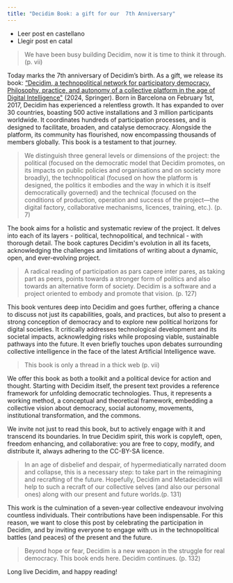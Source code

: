```yaml
---
title: "Decidim Book: a gift for our  7th Anniversary"
---
```

* L﻿eer post en castellano
* L﻿legir post en catal

> We have been busy building Decidim, now it is time to think it through. (p. vii)

Today marks the 7th anniversary of Decidim’s birth. As a gift, we release its book: [“Decidim, a technopolitical network for participatory democracy. Philosophy, practice, and autonomy of a collective platform in the age of Digital Intelligence"](https://link.springer.com/book/9783031507830) (2024, Springer). Born in Barcelona on February 1st, 2017, Decidim has experienced a relentless growth. It has expanded to over 30 countries, boasting 500 active installations and 3 million participants worldwide. It coordinates hundreds of participation processes, and is designed to facilitate, broaden, and catalyse democracy. Alongside the platform, its community has flourished, now encompassing thousands of members globally. This book is a testament to that journey.

> We distinguish three general levels or dimensions of the project: the political (focused on the democratic model that Decidim promotes, on its impacts on public policies and organisations and on society more broadly), the technopolitical (focused on how the platform is designed, the politics it embodies and the way in which it is itself democratically governed) and the technical (focused on the conditions of production, operation and success of the project—the digital factory, collaborative mechanisms, licences, training, etc.). (p. 7)

The book aims for a holistic and systematic review of the project. It delves into each of its layers - political, technopolitical, and technical - with thorough detail. The book captures Decidim's evolution in all its facets, acknowledging the challenges and limitations of writing about a dynamic, open, and ever-evolving project.

> A radical reading of participation as pars capere inter pares, as taking part as peers, points towards a stronger form of politics and also towards an alternative form of society. Decidim is a software and a project oriented to embody and promote that vision. (p. 127)

This book ventures deep into Decidim and goes further, offering a chance to discuss not just its capabilities, goals, and practices, but also to present a strong conception of democracy and to explore new political horizons for digital societies. It critically addresses technological development and its societal impacts, acknowledging risks while proposing viable, sustainable pathways into the future. It even briefly touches upon debates surrounding collective intelligence in the face of the latest Artificial Intelligence wave.

> This book is only a thread in a thick web (p. vii)

We offer this book as both a toolkit and a political device for action and thought. Starting with Decidim itself, the present text provides a reference framework for unfolding democratic technologies. Thus, it represents a working method, a conceptual and theoretical framework, embedding a collective vision about democracy, social autonomy, movements, institutional transformation, and the commons.

We invite not just to read this book, but to actively engage with it and transcend its boundaries. In true Decidim spirit, this work is copyleft, open, freedom enhancing, and collaborative: you are free to copy, modify, and distribute it, always adhering to the CC-BY-SA licence.

> In an age of disbelief and despair, of hypermediatically narrated doom and collapse, this is a necessary step: to take part in the reimagining and recrafting of the future. Hopefully, Decidim and Metadecidim will help to such a recraft of our collective selves (and also our personal ones) along with our present and future worlds.(p. 131) 

This work is the culmination of a seven-year collective endeavour involving countless individuals. Their contributions have been indispensable. For this reason, we want to close this post by celebrating the participation in Decidim, and by inviting everyone to engage with us in the technopolitical battles (and peaces) of the present and the future.

> Beyond hope or fear, Decidim is a new weapon in the struggle for real democracy. This book ends here. Decidim continues. (p. 132)

Long live Decidim, and happy reading!
